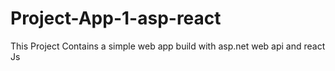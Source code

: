 # Project-App-1-asp-react
This Project Contains a simple web app build with asp.net web api  and react Js 
